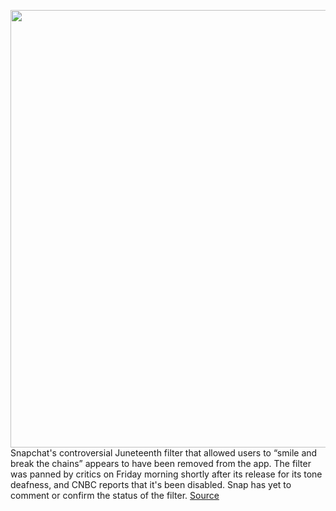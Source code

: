 <img src='https://cdn.vox-cdn.com/thumbor/Rr6k2HAHSvVV5J1RJB0PppZWGOA=/0x0:2040x1360/1200x800/filters:focal(857x517:1183x843)/cdn.vox-cdn.com/uploads/chorus_image/image/66957478/snapChatPattern_BW.0.jpg' width='700px' /><br/>
Snapchat's controversial Juneteenth filter that allowed users to “smile and break the chains” appears to have been removed from the app. The filter was panned by critics on Friday morning shortly after its release for its tone deafness, and CNBC reports that it's been disabled. Snap has yet to comment or confirm the status of the filter.
<a href='https://www.theverge.com/2020/6/19/21296713/snapchat-juneteenth-filter-smile-chains-controversial'> Source <a/>